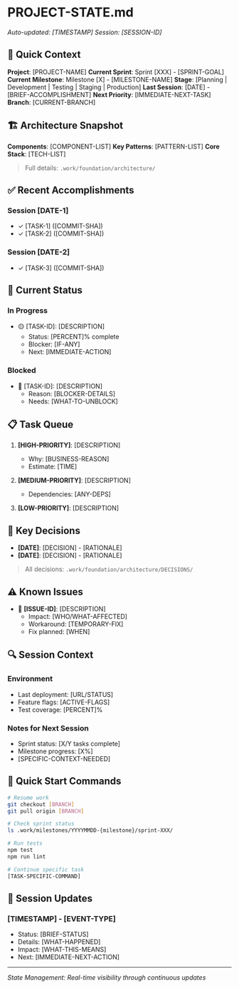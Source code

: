 # PROJECT-STATE.md
*Auto-updated: [TIMESTAMP]*
*Session: [SESSION-ID]*

## 🎯 Quick Context
**Project**: [PROJECT-NAME]
**Current Sprint**: Sprint [XXX] - [SPRINT-GOAL]
**Current Milestone**: Milestone [X] - [MILESTONE-NAME]
**Stage**: [Planning | Development | Testing | Staging | Production]
**Last Session**: [DATE] - [BRIEF-ACCOMPLISHMENT]
**Next Priority**: [IMMEDIATE-NEXT-TASK]
**Branch**: [CURRENT-BRANCH]

## 🏗️ Architecture Snapshot
**Components**: [COMPONENT-LIST]
**Key Patterns**: [PATTERN-LIST]
**Core Stack**: [TECH-LIST]
> Full details: `.work/foundation/architecture/`

## ✅ Recent Accomplishments
<!-- Last 3 sessions max -->
### Session [DATE-1]
- ✓ [TASK-1] ([COMMIT-SHA])
- ✓ [TASK-2] ([COMMIT-SHA])

### Session [DATE-2]
- ✓ [TASK-3] ([COMMIT-SHA])

## 🔄 Current Status
### In Progress
- 🟡 [TASK-ID]: [DESCRIPTION]
  - Status: [PERCENT]% complete
  - Blocker: [IF-ANY]
  - Next: [IMMEDIATE-ACTION]

### Blocked
- 🔴 [TASK-ID]: [DESCRIPTION]
  - Reason: [BLOCKER-DETAILS]
  - Needs: [WHAT-TO-UNBLOCK]

## 📋 Task Queue
1. **[HIGH-PRIORITY]**: [DESCRIPTION]
   - Why: [BUSINESS-REASON]
   - Estimate: [TIME]
   
2. **[MEDIUM-PRIORITY]**: [DESCRIPTION]
   - Dependencies: [ANY-DEPS]
   
3. **[LOW-PRIORITY]**: [DESCRIPTION]

## 🎯 Key Decisions
<!-- Recent architectural/technical decisions -->
- **[DATE]**: [DECISION] - [RATIONALE]
- **[DATE]**: [DECISION] - [RATIONALE]
> All decisions: `.work/foundation/architecture/DECISIONS/`

## ⚠️ Known Issues
<!-- Active problems and workarounds -->
- 🐛 **[ISSUE-ID]**: [DESCRIPTION]
  - Impact: [WHO/WHAT-AFFECTED]
  - Workaround: [TEMPORARY-FIX]
  - Fix planned: [WHEN]

## 🔍 Session Context
<!-- Special notes for next session -->
### Environment
- Last deployment: [URL/STATUS]
- Feature flags: [ACTIVE-FLAGS]
- Test coverage: [PERCENT]%

### Notes for Next Session
- Sprint status: [X/Y tasks complete]
- Milestone progress: [X%]
- [SPECIFIC-CONTEXT-NEEDED]

## 🚀 Quick Start Commands
```bash
# Resume work
git checkout [BRANCH]
git pull origin [BRANCH]

# Check sprint status
ls .work/milestones/YYYYMMDD-{milestone}/sprint-XXX/

# Run tests
npm test
npm run lint

# Continue specific task
[TASK-SPECIFIC-COMMAND]
```

## 📝 Session Updates
<!-- Real-time updates during session -->
### [TIMESTAMP] - [EVENT-TYPE]
- Status: [BRIEF-STATUS]
- Details: [WHAT-HAPPENED]
- Impact: [WHAT-THIS-MEANS]
- Next: [IMMEDIATE-NEXT-ACTION]

---
*State Management: Real-time visibility through continuous updates*
